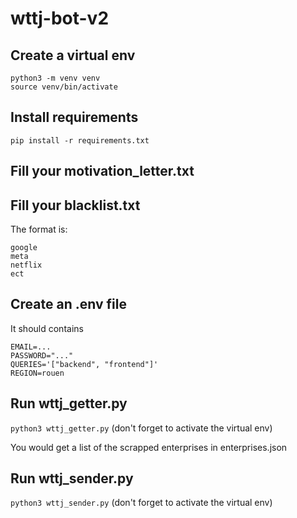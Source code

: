 # wttj-bot-v2

## Create a virtual env

```
python3 -m venv venv
source venv/bin/activate
```

## Install requirements

`pip install -r requirements.txt`

## Fill your motivation_letter.txt

## Fill your blacklist.txt

The format is:

```
google
meta
netflix
ect
```

## Create an .env file

It should contains

```
EMAIL=...
PASSWORD="..."
QUERIES='["backend", "frontend"]'
REGION=rouen
```

## Run wttj_getter.py

`python3 wttj_getter.py` (don't forget to activate the virtual env)

You would get a list of the scrapped enterprises in enterprises.json

## Run wttj_sender.py

`python3 wttj_sender.py` (don't forget to activate the virtual env)